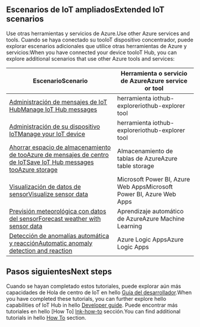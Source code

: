 ## <a name="extended-iot-scenarios"></a><span data-ttu-id="59b9c-101">Escenarios de IoT ampliados</span><span class="sxs-lookup"><span data-stu-id="59b9c-101">Extended IoT scenarios</span></span>

<span data-ttu-id="59b9c-102">Use otras herramientas y servicios de Azure.</span><span class="sxs-lookup"><span data-stu-id="59b9c-102">Use other Azure services and tools.</span></span> <span data-ttu-id="59b9c-103">Cuando se haya conectado su tooIoT dispositivo concentrador, puede explorar escenarios adicionales que utilice otras herramientas de Azure y servicios:</span><span class="sxs-lookup"><span data-stu-id="59b9c-103">When you have connected your device tooIoT Hub, you can explore additional scenarios that use other Azure tools and services:</span></span>

| <span data-ttu-id="59b9c-104">Escenario</span><span class="sxs-lookup"><span data-stu-id="59b9c-104">Scenario</span></span>                                                   | <span data-ttu-id="59b9c-105">Herramienta o servicio de Azure</span><span class="sxs-lookup"><span data-stu-id="59b9c-105">Azure service or tool</span></span>              |
|----------------------------------------------------------- |------------------------------------|
| <span data-ttu-id="59b9c-106">[Administración de mensajes de IoT Hub][Mg_IoT_Hub_Msg]</span><span class="sxs-lookup"><span data-stu-id="59b9c-106">[Manage IoT Hub messages][Mg_IoT_Hub_Msg]</span></span>                  | <span data-ttu-id="59b9c-107">herramienta iothub-explorer</span><span class="sxs-lookup"><span data-stu-id="59b9c-107">iothub-explorer tool</span></span>               |
| <span data-ttu-id="59b9c-108">[Administración de su dispositivo IoT][Mg_IoT_Dv]</span><span class="sxs-lookup"><span data-stu-id="59b9c-108">[Manage your IoT device][Mg_IoT_Dv]</span></span>                        | <span data-ttu-id="59b9c-109">herramienta iothub-explorer</span><span class="sxs-lookup"><span data-stu-id="59b9c-109">iothub-explorer tool</span></span>               |
| <span data-ttu-id="59b9c-110">[Ahorrar espacio de almacenamiento de tooAzure de mensajes de centro de IoT][Sv_IoT_Msg_Stor]</span><span class="sxs-lookup"><span data-stu-id="59b9c-110">[Save IoT Hub messages tooAzure storage][Sv_IoT_Msg_Stor]</span></span>  | <span data-ttu-id="59b9c-111">Almacenamiento de tablas de Azure</span><span class="sxs-lookup"><span data-stu-id="59b9c-111">Azure table storage</span></span>                |
| <span data-ttu-id="59b9c-112">[Visualización de datos de sensor][Vis_Data]</span><span class="sxs-lookup"><span data-stu-id="59b9c-112">[Visualize sensor data][Vis_Data]</span></span>                          | <span data-ttu-id="59b9c-113">Microsoft Power BI, Azure Web Apps</span><span class="sxs-lookup"><span data-stu-id="59b9c-113">Microsoft Power BI, Azure Web Apps</span></span> |
| <span data-ttu-id="59b9c-114">[Previsión meteorológica con datos del sensor][Weather_Forecast]</span><span class="sxs-lookup"><span data-stu-id="59b9c-114">[Forecast weather with sensor data][Weather_Forecast]</span></span>      | <span data-ttu-id="59b9c-115">Aprendizaje automático de Azure</span><span class="sxs-lookup"><span data-stu-id="59b9c-115">Azure Machine Learning</span></span>             |
| <span data-ttu-id="59b9c-116">[Detección de anomalías automática y reacción][Anomaly_Detect]</span><span class="sxs-lookup"><span data-stu-id="59b9c-116">[Automatic anomaly detection and reaction][Anomaly_Detect]</span></span> | <span data-ttu-id="59b9c-117">Azure Logic Apps</span><span class="sxs-lookup"><span data-stu-id="59b9c-117">Azure Logic Apps</span></span>                   |

## <a name="next-steps"></a><span data-ttu-id="59b9c-118">Pasos siguientes</span><span class="sxs-lookup"><span data-stu-id="59b9c-118">Next steps</span></span>

<span data-ttu-id="59b9c-119">Cuando se hayan completado estos tutoriales, puede explorar aún más capacidades de Hola de centro de IoT en hello [Guía del desarrollador][lnk-dev-guide].</span><span class="sxs-lookup"><span data-stu-id="59b9c-119">When you have completed these tutorials, you can further explore hello capabilities of IoT Hub in hello [Developer guide][lnk-dev-guide].</span></span> <span data-ttu-id="59b9c-120">Puede encontrar más tutoriales en hello [How To] [ lnk-how-to] sección.</span><span class="sxs-lookup"><span data-stu-id="59b9c-120">You can find additional tutorials in hello [How To][lnk-how-to] section.</span></span>


[Mg_IoT_Hub_Msg]: ../articles/iot-hub/iot-hub-explorer-cloud-device-messaging.md
[Mg_IoT_Dv]: ../articles/iot-hub/iot-hub-device-management-iothub-explorer.md
[Sv_IoT_Msg_Stor]: ../articles/iot-hub/iot-hub-store-data-in-azure-table-storage.md
[Vis_Data]: ../articles/iot-hub/iot-hub-live-data-visualization-in-power-bi.md
[Weather_Forecast]: ../articles/iot-hub/iot-hub-weather-forecast-machine-learning.md
[Anomaly_Detect]: ../articles/iot-hub/iot-hub-monitoring-notifications-with-azure-logic-apps.md
[lnk-dev-guide]: ../articles/iot-hub/iot-hub-devguide.md
[lnk-how-to]: ../articles/iot-hub/iot-hub-how-to.md